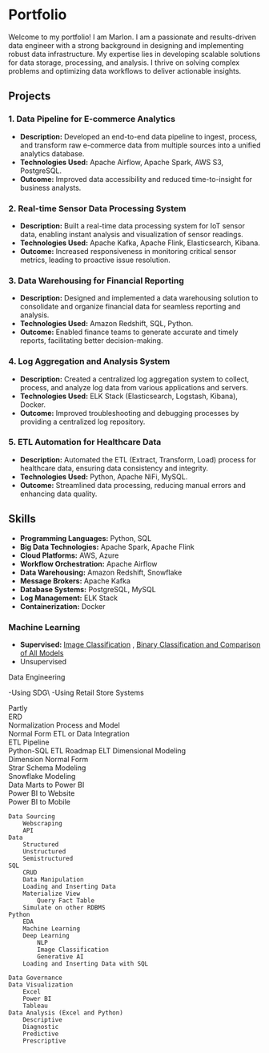 # Portfolio

Welcome to my portfolio! I am Marlon. I am a passionate and results-driven data engineer with a strong background in designing and implementing robust data infrastructure. My expertise lies in developing scalable solutions for data storage, processing, and analysis. I thrive on solving complex problems and optimizing data workflows to deliver actionable insights.

## Projects

### 1. **Data Pipeline for E-commerce Analytics**

- **Description:** Developed an end-to-end data pipeline to ingest, process, and transform raw e-commerce data from multiple sources into a unified analytics database.
- **Technologies Used:** Apache Airflow, Apache Spark, AWS S3, PostgreSQL.
- **Outcome:** Improved data accessibility and reduced time-to-insight for business analysts.

### 2. **Real-time Sensor Data Processing System**

- **Description:** Built a real-time data processing system for IoT sensor data, enabling instant analysis and visualization of sensor readings.
- **Technologies Used:** Apache Kafka, Apache Flink, Elasticsearch, Kibana.
- **Outcome:** Increased responsiveness in monitoring critical sensor metrics, leading to proactive issue resolution.

### 3. **Data Warehousing for Financial Reporting**

- **Description:** Designed and implemented a data warehousing solution to consolidate and organize financial data for seamless reporting and analysis.
- **Technologies Used:** Amazon Redshift, SQL, Python.
- **Outcome:** Enabled finance teams to generate accurate and timely reports, facilitating better decision-making.

### 4. **Log Aggregation and Analysis System**

- **Description:** Created a centralized log aggregation system to collect, process, and analyze log data from various applications and servers.
- **Technologies Used:** ELK Stack (Elasticsearch, Logstash, Kibana), Docker.
- **Outcome:** Improved troubleshooting and debugging processes by providing a centralized log repository.

### 5. **ETL Automation for Healthcare Data**

- **Description:** Automated the ETL (Extract, Transform, Load) process for healthcare data, ensuring data consistency and integrity.
- **Technologies Used:** Python, Apache NiFi, MySQL.
- **Outcome:** Streamlined data processing, reducing manual errors and enhancing data quality.

## Skills

- **Programming Languages:** Python, SQL
- **Big Data Technologies:** Apache Spark, Apache Flink
- **Cloud Platforms:** AWS, Azure
- **Workflow Orchestration:** Apache Airflow
- **Data Warehousing:** Amazon Redshift, Snowflake
- **Message Brokers:** Apache Kafka
- **Database Systems:** PostgreSQL, MySQL
- **Log Management:** ELK Stack
- **Containerization:** Docker

### Machine Learning
- **Supervised:** [Image Classification](https://github.com/maredep/image-classification-tensorflow-keras-CIFAR/blob/1fd7fcbd176c8c328d1ebf0dafe3f65fd36a7fdc/README.md) , [Binary Classification and Comparison of All Models](https://github.com/maredep/machine-learning-PET_ADC-dataset) 
- Unsupervised

<p>Data Engineering</p>	
<p>-Using SDG\		
	-Using Retail Store Systems</p>
 
			
Partly			
	ERD		
	Normalization Process and Model		
		Normal Form	
	ETL or Data Integration		
		ETL Pipeline	
			Python-SQL
			ETL Roadmap
		ELT	
	Dimensional Modeling		
		Dimension Normal Form	
		Strar Schema Modeling	
		Snowflake Modeling	
	Data Marts to Power BI		
	Power BI to Website		
	Power BI to Mobile		
			
	Data Sourcing 		
		Webscraping	
		API	
	Data		
		Structured	
		Unstructured	
		Semistructured	
	SQL		
		CRUD	
		Data Manipulation	
		Loading and Inserting Data	
		Materialize View	
			Query Fact Table
		Simulate on other RDBMS	
	Python		
		EDA	
		Machine Learning	
		Deep Learning	
			NLP
			Image Classification
			Generative AI
		Loading and Inserting Data with SQL	
			
	Data Governance		
	Data Visualization 		
		Excel	
		Power BI	
		Tableau	
	Data Analysis (Excel and Python)		
		Descriptive	
		Diagnostic	
		Predictive	
		Prescriptive	

